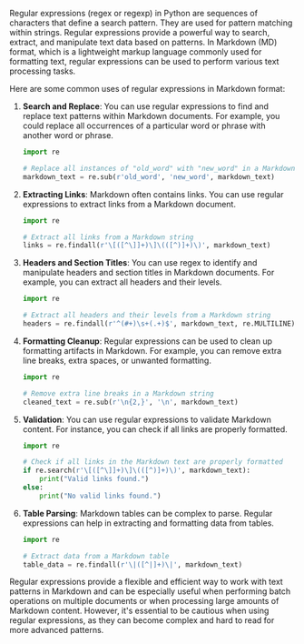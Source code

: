 Regular expressions (regex or regexp) in Python are sequences of characters that define a search pattern. They are used for pattern matching within strings. Regular expressions provide a powerful way to search, extract, and manipulate text data based on patterns. In Markdown (MD) format, which is a lightweight markup language commonly used for formatting text, regular expressions can be used to perform various text processing tasks.

Here are some common uses of regular expressions in Markdown format:

1. **Search and Replace**:
   You can use regular expressions to find and replace text patterns within Markdown documents. For example, you could replace all occurrences of a particular word or phrase with another word or phrase.

   ```python
   import re

   # Replace all instances of "old_word" with "new_word" in a Markdown string
   markdown_text = re.sub(r'old_word', 'new_word', markdown_text)
   ```

2. **Extracting Links**:
   Markdown often contains links. You can use regular expressions to extract links from a Markdown document.

   ```python
   import re

   # Extract all links from a Markdown string
   links = re.findall(r'\[([^\]]+)\]\(([^)]+)\)', markdown_text)
   ```

3. **Headers and Section Titles**:
   You can use regex to identify and manipulate headers and section titles in Markdown documents. For example, you can extract all headers and their levels.

   ```python
   import re

   # Extract all headers and their levels from a Markdown string
   headers = re.findall(r'^(#+)\s+(.+)$', markdown_text, re.MULTILINE)
   ```

4. **Formatting Cleanup**:
   Regular expressions can be used to clean up formatting artifacts in Markdown. For example, you can remove extra line breaks, extra spaces, or unwanted formatting.

   ```python
   import re

   # Remove extra line breaks in a Markdown string
   cleaned_text = re.sub(r'\n{2,}', '\n', markdown_text)
   ```

5. **Validation**:
   You can use regular expressions to validate Markdown content. For instance, you can check if all links are properly formatted.

   ```python
   import re

   # Check if all links in the Markdown text are properly formatted
   if re.search(r'\[([^\]]+)\]\(([^)]+)\)', markdown_text):
       print("Valid links found.")
   else:
       print("No valid links found.")
   ```

6. **Table Parsing**:
   Markdown tables can be complex to parse. Regular expressions can help in extracting and formatting data from tables.

   ```python
   import re

   # Extract data from a Markdown table
   table_data = re.findall(r'\|([^|]+)\|', markdown_text)
   ```

Regular expressions provide a flexible and efficient way to work with text patterns in Markdown and can be especially useful when performing batch operations on multiple documents or when processing large amounts of Markdown content. However, it's essential to be cautious when using regular expressions, as they can become complex and hard to read for more advanced patterns.